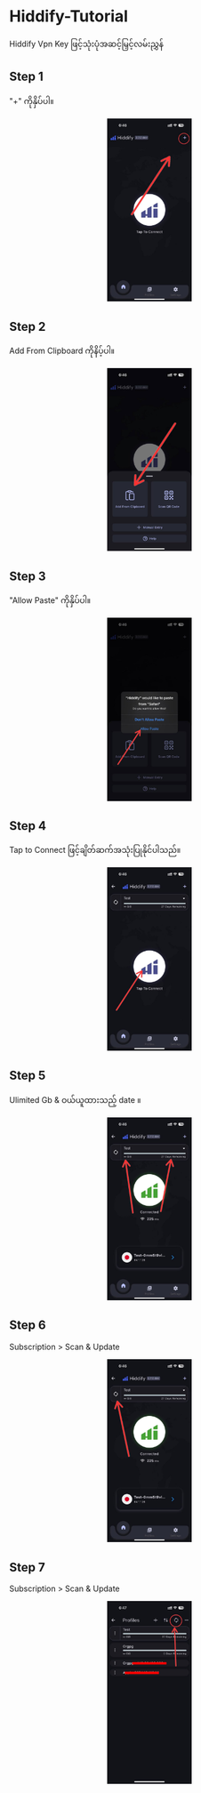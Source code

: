 # Hiddify-Tutorial

Hiddify Vpn Key ဖြင့်သုံးပုံအဆင့်မြှင့်လမ်းညွှန်

## Step 1
"+" ကိုနှိပ်ပါ။
<p align="center">
  <img src="images/Step1.jpg" width="30%">
</p>

## Step 2
Add From Clipboard ကိုနိပ့်ပါ။
<p align="center">
  <img src="images/Step2.jpg" width="30%">
</p>

## Step 3
"Allow Paste" ကိုနှိပ်ပါ။
<p align="center">
  <img src="images/Step3.jpg" width="30%">
</p>

## Step 4
Tap to Connect ဖြင့်ချိတ်ဆက်အသုံးပြုနိုင်ပါသည်။
<p align="center">
  <img src="images/Step4.jpg" width="30%">
</p>

## Step 5
Ulimited Gb & ဝယ်ယူထားသည့် date ။
<p align="center">
  <img src="images/Step5.jpg" width="30%">
</p>

## Step 6
Subscription > Scan & Update
<p align="center">
  <img src="images/Step6.jpg" width="30%">
</p>

## Step 7
Subscription > Scan & Update
<p align="center">
  <img src="images/Step7.jpg" width="30%">
</p>

